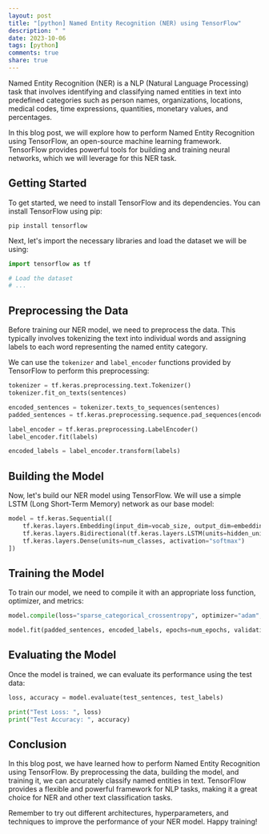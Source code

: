 ```yaml
---
layout: post
title: "[python] Named Entity Recognition (NER) using TensorFlow"
description: " "
date: 2023-10-06
tags: [python]
comments: true
share: true
---
```


Named Entity Recognition (NER) is a NLP (Natural Language Processing) task that involves identifying and classifying named entities in text into predefined categories such as person names, organizations, locations, medical codes, time expressions, quantities, monetary values, and percentages.

In this blog post, we will explore how to perform Named Entity Recognition using TensorFlow, an open-source machine learning framework. TensorFlow provides powerful tools for building and training neural networks, which we will leverage for this NER task.

## Getting Started

To get started, we need to install TensorFlow and its dependencies. You can install TensorFlow using pip:

```shell
pip install tensorflow
```

Next, let's import the necessary libraries and load the dataset we will be using:

```python
import tensorflow as tf

# Load the dataset
# ...
```

## Preprocessing the Data

Before training our NER model, we need to preprocess the data. This typically involves tokenizing the text into individual words and assigning labels to each word representing the named entity category.

We can use the `tokenizer` and `label_encoder` functions provided by TensorFlow to perform this preprocessing:

```python
tokenizer = tf.keras.preprocessing.text.Tokenizer()
tokenizer.fit_on_texts(sentences)

encoded_sentences = tokenizer.texts_to_sequences(sentences)
padded_sentences = tf.keras.preprocessing.sequence.pad_sequences(encoded_sentences)

label_encoder = tf.keras.preprocessing.LabelEncoder()
label_encoder.fit(labels)

encoded_labels = label_encoder.transform(labels)
```

## Building the Model

Now, let's build our NER model using TensorFlow. We will use a simple LSTM (Long Short-Term Memory) network as our base model:

```python
model = tf.keras.Sequential([
    tf.keras.layers.Embedding(input_dim=vocab_size, output_dim=embedding_dim, input_length=max_length),
    tf.keras.layers.Bidirectional(tf.keras.layers.LSTM(units=hidden_units)),
    tf.keras.layers.Dense(units=num_classes, activation="softmax")
])
```

## Training the Model

To train our model, we need to compile it with an appropriate loss function, optimizer, and metrics:

```python
model.compile(loss="sparse_categorical_crossentropy", optimizer="adam", metrics=["accuracy"])

model.fit(padded_sentences, encoded_labels, epochs=num_epochs, validation_split=0.2)
```

## Evaluating the Model

Once the model is trained, we can evaluate its performance using the test data:

```python
loss, accuracy = model.evaluate(test_sentences, test_labels)

print("Test Loss: ", loss)
print("Test Accuracy: ", accuracy)
```

## Conclusion

In this blog post, we have learned how to perform Named Entity Recognition using TensorFlow. By preprocessing the data, building the model, and training it, we can accurately classify named entities in text. TensorFlow provides a flexible and powerful framework for NLP tasks, making it a great choice for NER and other text classification tasks.

Remember to try out different architectures, hyperparameters, and techniques to improve the performance of your NER model. Happy training!